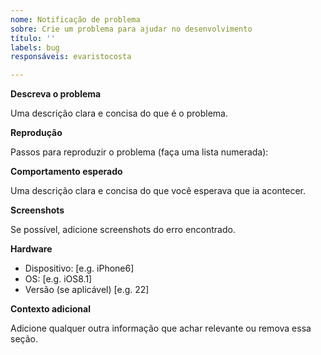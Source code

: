 ```yaml
---
nome: Notificação de problema
sobre: Crie um problema para ajudar no desenvolvimento
título: ''
labels: bug
responsáveis: evaristocosta

---
```


**Descreva o problema**

Uma descrição clara e concisa do que é o problema.

**Reprodução**

Passos para reproduzir o problema (faça uma lista numerada):

**Comportamento esperado**

Uma descrição clara e concisa do que você esperava que ia acontecer.

**Screenshots**

Se possível, adicione screenshots do erro encontrado.

**Hardware**

 - Dispositivo: [e.g. iPhone6]
 - OS: [e.g. iOS8.1]
 - Versão (se aplicável) [e.g. 22]

**Contexto adicional**

Adicione qualquer outra informação que achar relevante ou remova essa seção.
